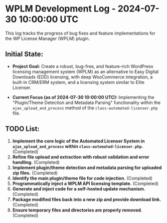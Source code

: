 # WPLM Development Log - 2024-07-30 10:00:00 UTC

This log tracks the progress of bug fixes and feature implementations for the WP License Manager (WPLM) plugin.

## Initial State:

- **Project Goal:** Create a robust, bug-free, and feature-rich WordPress licensing management system (WPLM) as an alternative to Easy Digital Downloads (EDD) licensing, with deep WooCommerce integration, a built-in CRM/ERM system, and a licensing system similar to Elite Licenser.

- **Current Focus (as of 2024-07-30 10:00:00 UTC):** Implementing the "Plugin/Theme Detection and Metadata Parsing" functionality within the `ajax_upload_and_process` method of the `class-automated-licenser.php` file.

## TODO List:

1.  **Implement the core logic of the Automated Licenser System in `ajax_upload_and_process` within `class-automated-licenser.php`.** (Completed)
2.  **Refine file upload and extraction with robust validation and error handling.** (Completed)
3.  **Implement plugin/theme detection and metadata parsing for uploaded zip files.** (Completed)
4.  **Identify the main plugin/theme file for code injection.** (Completed)
5.  **Programmatically inject a WPLM API licensing template.** (Completed)
6.  **Generate and inject code for a self-hosted update mechanism.** (Completed)
7.  **Package modified files back into a new zip and provide download link.** (Completed)
8.  **Ensure temporary files and directories are properly removed.** (Completed)
